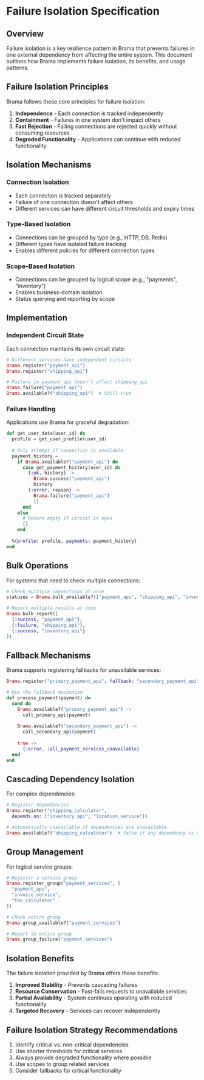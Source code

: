 # Failure Isolation Specification

## Overview

Failure isolation is a key resilience pattern in Brama that prevents failures in one external dependency from affecting the entire system. This document outlines how Brama implements failure isolation, its benefits, and usage patterns.

## Failure Isolation Principles

Brama follows these core principles for failure isolation:

1. **Independence** - Each connection is tracked independently
2. **Containment** - Failures in one system don't impact others
3. **Fast Rejection** - Failing connections are rejected quickly without consuming resources
4. **Degraded Functionality** - Applications can continue with reduced functionality

## Isolation Mechanisms

### Connection Isolation

- Each connection is tracked separately
- Failure of one connection doesn't affect others
- Different services can have different circuit thresholds and expiry times

### Type-Based Isolation

- Connections can be grouped by type (e.g., HTTP, DB, Redis)
- Different types have isolated failure tracking
- Enables different policies for different connection types

### Scope-Based Isolation

- Connections can be grouped by logical scope (e.g., "payments", "inventory")
- Enables business-domain isolation
- Status querying and reporting by scope

## Implementation

### Independent Circuit State

Each connection maintains its own circuit state:

```elixir
# Different services have independent circuits
Brama.register("payment_api")
Brama.register("shipping_api")

# Failure in payment_api doesn't affect shipping_api
Brama.failure("payment_api")
Brama.available?("shipping_api")  # Still true
```

### Failure Handling

Applications use Brama for graceful degradation:

```elixir
def get_user_data(user_id) do
  profile = get_user_profile(user_id)
  
  # Only attempt if connection is available
  payment_history = 
    if Brama.available?("payment_api") do
      case get_payment_history(user_id) do
        {:ok, history} ->
          Brama.success("payment_api")
          history
        {:error, reason} ->
          Brama.failure("payment_api")
          []
      end
    else
      # Return empty if circuit is open
      []
    end
    
  %{profile: profile, payments: payment_history}
end
```

## Bulk Operations

For systems that need to check multiple connections:

```elixir
# Check multiple connections at once
statuses = Brama.bulk_available?(["payment_api", "shipping_api", "inventory_api"])

# Report multiple results at once
Brama.bulk_report([
  {:success, "payment_api"},
  {:failure, "shipping_api"},
  {:success, "inventory_api"}
])
```

## Fallback Mechanisms

Brama supports registering fallbacks for unavailable services:

```elixir
Brama.register("primary_payment_api", fallback: "secondary_payment_api")

# Use the fallback mechanism
def process_payment(payment) do
  cond do
    Brama.available?("primary_payment_api") ->
      call_primary_api(payment)
      
    Brama.available?("secondary_payment_api") ->
      call_secondary_api(payment)
      
    true ->
      {:error, :all_payment_services_unavailable}
  end
end
```

## Cascading Dependency Isolation

For complex dependencies:

```elixir
# Register dependencies
Brama.register("shipping_calculator", 
  depends_on: ["inventory_api", "location_service"])

# Automatically unavailable if dependencies are unavailable
Brama.available?("shipping_calculator")  # false if any dependency is unavailable
```

## Group Management

For logical service groups:

```elixir
# Register a service group
Brama.register_group("payment_services", [
  "payment_api", 
  "invoice_service", 
  "tax_calculator"
])

# Check entire group
Brama.group_available?("payment_services")

# Report to entire group
Brama.group_failure("payment_services")
```

## Isolation Benefits

The failure isolation provided by Brama offers these benefits:

1. **Improved Stability** - Prevents cascading failures
2. **Resource Conservation** - Fast-fails requests to unavailable services
3. **Partial Availability** - System continues operating with reduced functionality
4. **Targeted Recovery** - Services can recover independently

## Failure Isolation Strategy Recommendations

1. Identify critical vs. non-critical dependencies
2. Use shorter thresholds for critical services
3. Always provide degraded functionality where possible
4. Use scopes to group related services
5. Consider fallbacks for critical functionality 